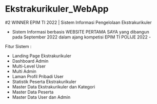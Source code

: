 # Ekstrakurikuler_WebApp
#2 WINNER EPIM TI 2022 | Sistem Informasi Pengelolaan Ekstrakurikuler
- Sistem Informasi berbasis WEBSITE PERTAMA SAYA yang dibangun pada September 2022 dalam ajang kompetisi EPIM TI POLIJE 2022 -

Fitur Sistem :
- Landing Page Ekstrakurikuler
- Dashboard Admin
- Multi-Level User
- Multi Admin
- Laman Profil Pribadi User
- Statistik Peserta Ekstrakurikuler
- Master Data Ekstrakurikuler dan Kategori
- Master Data Peserta
- Master Data User dan Admin
